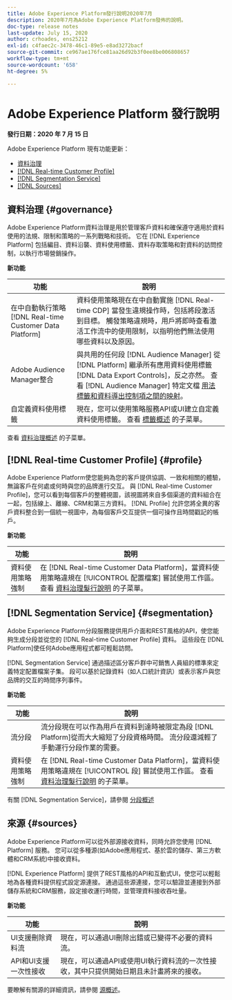 ```yaml
---
title: Adobe Experience Platform發行說明2020年7月
description: 2020年7月為Adobe Experience Platform發佈的說明。
doc-type: release notes
last-update: July 15, 2020
author: crhoades, ens25212
exl-id: c4faec2c-3478-46c1-89e5-e8ad3272bacf
source-git-commit: ce967ae176fce81aa26d92b3f0ee8be006808657
workflow-type: tm+mt
source-wordcount: '658'
ht-degree: 5%

---
```


# Adobe Experience Platform 發行說明

**發行日期：2020 年 7 月 15 日**

Adobe Experience Platform 現有功能更新：

- [資料治理](#governance)
- [[!DNL Real-time Customer Profile]](#profile)
- [[!DNL Segmentation Service]](#segmentation)
- [[!DNL Sources]](#sources)

## 資料治理 {#governance}

Adobe Experience Platform資料治理是用於管理客戶資料和確保遵守適用於資料使用的法規、限制和策略的一系列戰略和技術。 它在 [!DNL Experience Platform] 包括編目、資料沿襲、資料使用標籤、資料存取策略和對資料的訪問控制，以執行市場營銷操作。

**新功能**

| 功能 | 說明 |
| -----------| ---------- |
| 在中自動執行策略 [!DNL Real-time Customer Data Platform] | 資料使用策略現在在中自動實施 [!DNL Real-time CDP] 當發生違規操作時，包括將段激活到目標。 觸發策略違規時，用戶將即時查看激活工作流中的使用限制，以指明他們無法使用哪些資料以及原因。 |
| Adobe Audience Manager整合 | 與共用的任何段 [!DNL Audience Manager] 從 [!DNL Platform] 繼承所有應用資料使用標籤 [!DNL Data Export Controls]，反之亦然。 查看 [!DNL Audience Manager] 特定文檔 [用法標籤和資料導出控制項之間的映射](https://experienceleague.adobe.com/docs/audience-manager/user-guide/implementation-integration-guides/integration-experience-platform/aam-aep-audience-sharing.html)。 |
| 自定義資料使用標籤 | 現在，您可以使用策略服務API或UI建立自定義資料使用標籤。 查看 [標籤概述](../../data-governance/labels/overview.md) 的子菜單。 |

查看 [資料治理概述](../../data-governance/home.md) 的子菜單。

## [!DNL Real-time Customer Profile] {#profile}

Adobe Experience Platform使您能夠為您的客戶提供協調、一致和相關的體驗，無論客戶在何處或何時與您的品牌進行交互。 與 [!DNL Real-time Customer Profile]，您可以看到每個客戶的整體視圖，該視圖將來自多個渠道的資料組合在一起，包括線上、離線、CRM和第三方資料。 [!DNL Profile] 允許您將全異的客戶資料整合到一個統一視圖中，為每個客戶交互提供一個可操作且時間戳記的帳戶。

**新功能**

| 功能 | 說明 |
| ------- | ----------- |
| 資料使用策略強制 | 在 [!DNL Real-time Customer Data Platform]，當資料使用策略違規在 [!UICONTROL 配置檔案] 嘗試使用工作區。 查看 [資料治理髮行說明](#governance) 的子菜單。 |

## [!DNL Segmentation Service] {#segmentation}

Adobe Experience Platform分段服務提供用戶介面和REST風格的API，使您能夠生成分段並從您的 [!DNL Real-time Customer Profile] 資料。 這些段在 [!DNL Platform]使任何Adobe應用程式都可輕鬆訪問。

[!DNL Segmentation Service] 通過描述區分客戶群中可銷售人員組的標準來定義特定配置檔案子集。 段可以基於記錄資料（如人口統計資訊）或表示客戶與您品牌的交互的時間序列事件。

**新功能**

| 功能 | 說明 |
| ------- | ----------- |
| 流分段 | 流分段現在可以作為用戶在資料到達時被限定為段 [!DNL Platform]從而大大縮短了分段資格時間。 流分段還減輕了手動運行分段作業的需要。 |
| 資料使用策略強制 | 在 [!DNL Real-time Customer Data Platform]，當資料使用策略違規在 [!UICONTROL 段] 嘗試使用工作區。 查看 [資料治理髮行說明](#governance) 的子菜單。 |

有關 [!DNL Segmentation Service]，請參閱 [分段概述](../../segmentation/home.md)

## 來源 {#sources}

Adobe Experience Platform可以從外部源接收資料，同時允許您使用 [!DNL Platform] 服務。 您可以從多種源(如Adobe應用程式、基於雲的儲存、第三方軟體和CRM系統)中接收資料。

[!DNL Experience Platform] 提供了REST風格的API和互動式UI，使您可以輕鬆地為各種資料提供程式設定源連接。 通過這些源連接，您可以驗證並連接到外部儲存系統和CRM服務，設定接收運行時間，並管理資料接收吞吐量。

**新功能**

| 功能 | 說明 |
| ------- | ----------- |
| UI支援刪除資料流 | 現在，可以通過UI刪除出錯或已變得不必要的資料流。 |
| API和UI支援一次性接收 | 現在，可以通過API或使用UI執行資料流的一次性接收，其中只提供開始日期且未計畫將來的接收。 |

要瞭解有關源的詳細資訊，請參閱 [源概述](../../sources/home.md)。
